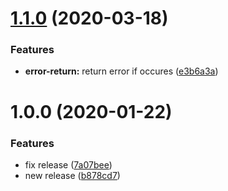 # [1.1.0](https://github.com/yarinvak/easy-state-machine/compare/v1.0.0...v1.1.0) (2020-03-18)


### Features

* **error-return:** return error if occures ([e3b6a3a](https://github.com/yarinvak/easy-state-machine/commit/e3b6a3aec33ae322a25dcf057c9c4f8b17c30b32))

# 1.0.0 (2020-01-22)


### Features

* fix release ([7a07bee](https://github.com/yarinvak/easy-state-machine/commit/7a07beee1eae7ea0000ba5fe7a50c433712a2e89))
* new release ([b878cd7](https://github.com/yarinvak/easy-state-machine/commit/b878cd75c3be7de32b99113cf5bac3a9fd2f4033))
